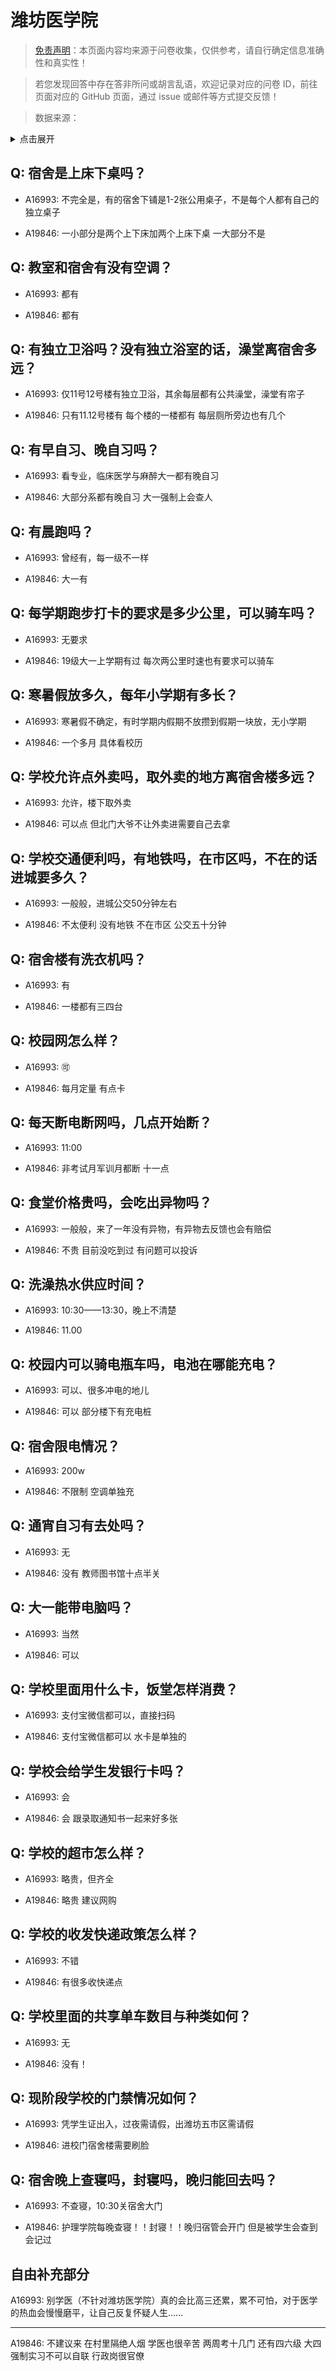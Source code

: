 # 潍坊医学院

> [免责声明](https://colleges.chat/#_3)：本页面内容均来源于问卷收集，仅供参考，请自行确定信息准确性和真实性！

> 若您发现回答中存在答非所问或胡言乱语，欢迎记录对应的问卷 ID，前往页面对应的 GitHub 页面，通过 issue 或邮件等方式提交反馈！

> 数据来源：

<details><summary>点击展开</summary>
<ul>
<li>A16993: 匿名 (2023 年 03 月)</li>
<li>A19846: 匿名 (2023 年 06 月)</li>
</ul>
</details>

## Q: 宿舍是上床下桌吗？

- A16993: 不完全是，有的宿舍下铺是1-2张公用桌子，不是每个人都有自己的独立桌子

- A19846: 一小部分是两个上下床加两个上床下桌 一大部分不是

## Q: 教室和宿舍有没有空调？

- A16993: 都有

- A19846: 都有

## Q: 有独立卫浴吗？没有独立浴室的话，澡堂离宿舍多远？

- A16993: 仅11号12号楼有独立卫浴，其余每层都有公共澡堂，澡堂有帘子

- A19846: 只有11.12号楼有 每个楼的一楼都有 每层厕所旁边也有几个

## Q: 有早自习、晚自习吗？

- A16993: 看专业，临床医学与麻醉大一都有晚自习

- A19846: 大部分系都有晚自习 大一强制上会查人

## Q: 有晨跑吗？

- A16993: 曾经有，每一级不一样

- A19846: 大一有

## Q: 每学期跑步打卡的要求是多少公里，可以骑车吗？

- A16993: 无要求

- A19846: 19级大一上学期有过 每次两公里时速也有要求可以骑车

## Q: 寒暑假放多久，每年小学期有多长？

- A16993: 寒暑假不确定，有时学期内假期不放攒到假期一块放，无小学期

- A19846: 一个多月 具体看校历

## Q: 学校允许点外卖吗，取外卖的地方离宿舍楼多远？

- A16993: 允许，楼下取外卖

- A19846: 可以点 但北门大爷不让外卖进需要自己去拿

## Q: 学校交通便利吗，有地铁吗，在市区吗，不在的话进城要多久？

- A16993: 一般般，进城公交50分钟左右

- A19846: 不太便利 没有地铁 不在市区 公交五十分钟

## Q: 宿舍楼有洗衣机吗？

- A16993: 有

- A19846: 一楼都有三四台

## Q: 校园网怎么样？

- A16993: 🉑️

- A19846: 每月定量 有点卡

## Q: 每天断电断网吗，几点开始断？

- A16993: 11:00

- A19846: 非考试月军训月都断 十一点

## Q: 食堂价格贵吗，会吃出异物吗？

- A16993: 一般般，来了一年没有异物，有异物去反馈也会有赔偿

- A19846: 不贵 目前没吃到过 有问题可以投诉

## Q: 洗澡热水供应时间？

- A16993: 10:30——13:30，晚上不清楚

- A19846: 11.00

## Q: 校园内可以骑电瓶车吗，电池在哪能充电？

- A16993: 可以、很多冲电的地儿

- A19846: 可以 部分楼下有充电桩

## Q: 宿舍限电情况？

- A16993: 200w

- A19846: 不限制 空调单独充

## Q: 通宵自习有去处吗？

- A16993: 无

- A19846: 没有 教师图书馆十点半关

## Q: 大一能带电脑吗？

- A16993: 当然

- A19846: 可以

## Q: 学校里面用什么卡，饭堂怎样消费？

- A16993: 支付宝微信都可以，直接扫码

- A19846: 支付宝微信都可以 水卡是单独的

## Q: 学校会给学生发银行卡吗？

- A16993: 会

- A19846: 会 跟录取通知书一起来好多张

## Q: 学校的超市怎么样？

- A16993: 略贵，但齐全

- A19846: 略贵 建议网购

## Q: 学校的收发快递政策怎么样？

- A16993: 不错

- A19846: 有很多收快递点

## Q: 学校里面的共享单车数目与种类如何？

- A16993: 无

- A19846: 没有！

## Q: 现阶段学校的门禁情况如何？

- A16993: 凭学生证出入，过夜需请假，出潍坊五市区需请假

- A19846: 进校门宿舍楼需要刷脸

## Q: 宿舍晚上查寝吗，封寝吗，晚归能回去吗？

- A16993: 不查寝，10:30关宿舍大门

- A19846: 护理学院每晚查寝！！封寝！！晚归宿管会开门 但是被学生会查到 会记过

## 自由补充部分

A16993: 别学医（不针对潍坊医学院）真的会比高三还累，累不可怕，对于医学的热血会慢慢磨平，让自己反复怀疑人生……

***

A19846: 不建议来 在村里隔绝人烟 学医也很辛苦 两周考十几门 还有四六级 大四强制实习不可以自联 行政岗很官僚